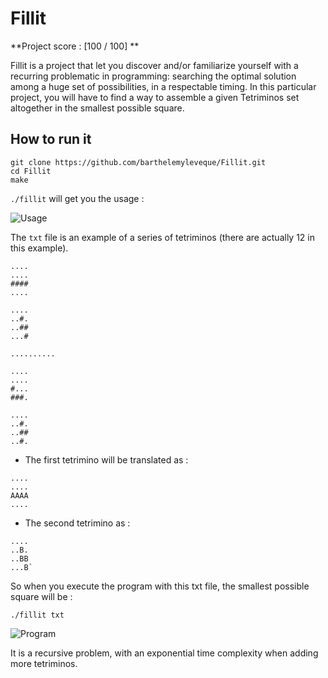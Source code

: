 # Fillit

**Project score : [100 / 100] **

Fillit is a project that let you discover and/or familiarize yourself with a recurring problematic in programming: searching the optimal solution among a huge set of possibilities, in a respectable timing. In this particular project, you will have to find a way to assemble a given Tetriminos set altogether in the smallest possible square.

## How to run it


```
git clone https://github.com/barthelemyleveque/Fillit.git
cd Fillit
make
```

```./fillit``` will get you the usage :

![Usage](https://i.ibb.co/VV4Vs12/Screen-Shot-2019-10-28-at-11-08-48-AM.png)


The ```txt``` file is an example of a series of tetriminos (there are actually 12 in this example). 

```
....
....
####
....

....
..#.
..##
...#

..........

....
....
#...
###.

....
..#.
..##
..#.
```

* The first tetrimino will be translated as :
```
....
....
AAAA
....
```
* The second tetrimino as :
```
....
..B.
..BB
...B`
```

So when you execute the program with this txt file, the smallest possible square will be :

```./fillit txt ```

![Program](https://i.ibb.co/CKCd0fG/Screen-Shot-2019-10-28-at-11-15-22-AM.png)

It is a recursive problem, with an exponential time complexity when adding more tetriminos.
